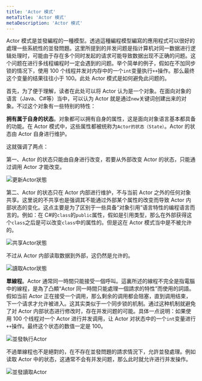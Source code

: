 ```yaml
---
title: 'Actor 模式'
metaTitle: 'Actor 模式'
metaDescription: 'Actor 模式'
---
```


Actor 模式是並發編程的一種模型。透過這種編程模型編寫的應用程式可以很好的處理一些系統性的並發問題。这里所提到的并发问题是指计算机对同一数据进行逻辑处理时，可能由于存在多个同时发起的请求可能导致数据出现不正确的问题。这个问题在进行多线程编程时一定会遇到的问题。举个简单的例子，假如在不加同步锁的情况下，使用 100 个线程并发对内存中的一个`int`变量执行`++`操作。那么最终这个变量的结果往往小于 100。此处 Actor 模式是如何避免此问题的。

首先，为了便于理解，读者在此处可以将 Actor 认为是一个对象。在面向对象的语言（Java、C#等）当中，可以认为 Actor 就是通过`new`关键词创建出来的对象。不过这个对象有一些特别的特性：

**拥有属于自身的状态**。对象都可以拥有自身的属性，这是面向对象语言基本都具备的功能。在 Actor 模式中，这些属性都被统称为`Actor的状态（State）`。Actor 的状态由 Actor 自身进行维护。

这就强调了两点：

第一、Actor 的状态只能由自身进行改变，若要从外部改变 Actor 的状态，只能通过调用 Actor 才能改变。

![更新Actor狀態](/images/20190226-001.gif)

第二、Actor 的状态只在 Actor 内部进行维护，不与当前 Actor 之外的任何对象共享。这里说的不共享也是强调其不能通过外部某个属性的改变而导致 Actor 内部状态的变化。这点主要是为了区别于一些具备“对象引用”语言特性的编程语言而言的。例如：在 C#的`class`的`public`属性，假如是引用类型，那么在外部获得这个`class`之后是可以改变`class`中的属性的。但是这在 Actor 模式当中是不被允许的。

![共享Actor狀態](/images/20190226-003.gif)

不过从 Actor 内部读取数据到外部，这仍然是允许的。

![讀取Actor狀態](/images/20190226-002.gif)

**單線程**。Actor 通常同一時間只能接受一個呼叫。這裏所述的線程不完全是指電腦中的線程，是為了凸顯“Actor 同一時間只能處理一個請求的特性”而使用的詞語。假如当前 Actor 正在接受一个调用，那么剩余的调用都会阻塞，直到调用结束，下一个请求才允许被进入。这其实类似于一个同步锁的机制。通过这种机制就避免了对 Actor 内部状态进行修改时，存在并发问题的可能。具体一点说明：如果使用 100 个线程对一个 Actor 进行并发调用，让 Actor 对状态中的一个`int`变量进行`++`操作。最终这个状态的数值一定是 100。

![並發執行Actor](/images/20190226-004.gif)

不過單線程也不是絕對的，在不存在並發問題的請求情況下，允許並發處理。例如读取 Actor 中的状态，这通常不会有并发问题，那么此时就允许进行并发操作。

![並發讀取Actor](/images/20190226-005.gif)
